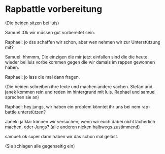 Rapbattle vorbereitung
======================


(Die beiden sitzen bei luis)



Samuel :Ok wir müssen gut vorbereitet sein.

Raphael: jo dss schaffen wir schon, aber wen nehmen wir zur Unterstützung mit?

Samuel: hhmmm, Die einzigen die mir jetzt einfallen sind die die heute wieder bei luis vorbeikommen gegen die wir damals im rappen gewonnen haben.

Raphael: jo lass die mal dann fragen.

(Die beiden schreiben ihre texte und machen andere sachen. Stefan und janek kommen rein und reden im hintergrund mit luis. Raphael und samuel sprechen sie an)

Raphael: hey jungs, wir haben ein problem könntet ihr uns bei nem rap-battle unterstützen?

Janek: ja klar können wir versuchen, wenn wir euch dabei nicht lächerlich machen. oder Jungs? (alle anderen nicken halbwegs zustimmend)

samuel: ok super dann haben wir das schon mal gelöst.

(Sie schlagen alle gegenseitig ein)
